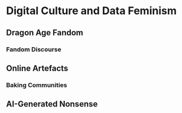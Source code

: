 # Digital Culture and Data Feminism

## Dragon Age Fandom
### Fandom Discourse

## Online Artefacts
### Baking Communities

## AI-Generated Nonsense

